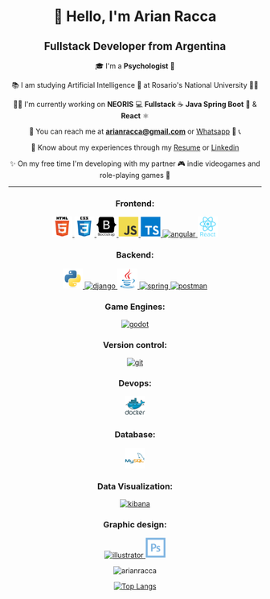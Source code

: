 <h1 align="center">👋 Hello, I'm Arian Racca</h1>

<div align="center">
<h2>Fullstack Developer from Argentina</h1>

<p>
  
🎓 I'm a **Psychologist** 🧠
  
📚 I am studying Artificial Intelligence 🤖 at Rosario's National University 👩‍🏫

👨‍💻 I'm currently working on **NEORIS** 💻 **Fullstack** ☕ **Java Spring Boot** 🍃 & **React** ⚛

📧 You can reach me at **arianracca@gmail.com** or [Whatsapp](https://api.whatsapp.com/send?phone=5493413555676) 📲 📞

📄 Know about my experiences through my [Resume](https://drive.google.com/file/d/1u62YhHn7AjGtYWBbCt5TK7FhOzZXSSJw/view?usp=drive_link) or [Linkedin](https://www.linkedin.com/in/arianracca/)

✨ On my free time I'm developing with my partner 🎮 indie videogames and role-playing games 🎲

</p>
</div>

---
<div align="center">
  
<h3>Frontend:</h3>
  
<p>
  
  <!-- HTML5 -->
  <a href="https://www.w3.org/html/" target="_blank" rel="noreferrer">
    <img src="https://raw.githubusercontent.com/devicons/devicon/master/icons/html5/html5-original-wordmark.svg" alt="html5" width="40" height="40"/>
  </a>
  
  <!-- CSS3 -->
  <a href="https://www.w3schools.com/css/" target="_blank" rel="noreferrer">
    <img src="https://raw.githubusercontent.com/devicons/devicon/master/icons/css3/css3-original-wordmark.svg" alt="css3" width="40" height="40"/>
  </a>
  
  <!-- Bootstrap -->
  <a href="https://getbootstrap.com" target="_blank" rel="noreferrer">
    <img src="https://raw.githubusercontent.com/devicons/devicon/master/icons/bootstrap/bootstrap-plain-wordmark.svg" alt="bootstrap" width="40" height="40"/>
  </a>
  
  <!-- JavaScript -->
  <a href="https://developer.mozilla.org/en-US/docs/Web/JavaScript" target="_blank" rel="noreferrer">
    <img src="https://raw.githubusercontent.com/devicons/devicon/master/icons/javascript/javascript-original.svg" alt="javascript" width="40" height="40"/>
  </a>
  
  <!-- TypeScript -->
  <a href="https://www.typescriptlang.org/" target="_blank" rel="noreferrer">
    <img src="https://raw.githubusercontent.com/devicons/devicon/master/icons/typescript/typescript-original.svg" alt="typescript" width="40" height="40"/>
  </a>
  
  <!-- Angular -->
  <a href="https://angular.io" target="_blank" rel="noreferrer">
    <img src="https://angular.io/assets/images/logos/angular/angular.svg" alt="angular" width="40" height="40"/>
  </a>
  
  <!-- React -->
  <a href="https://reactjs.org/" target="_blank" rel="noreferrer">
    <img src="https://raw.githubusercontent.com/devicons/devicon/master/icons/react/react-original-wordmark.svg" alt="react" width="40" height="40"/>
  </a>
  
</p>
</div>


<div align="center">
  
<h3>Backend:</h3>
  
<p>
  
  <!-- Python -->
  <a href="https://www.python.org" target="_blank" rel="noreferrer">
    <img src="https://raw.githubusercontent.com/devicons/devicon/master/icons/python/python-original.svg" alt="python" width="40" height="40"/>
  </a>
  
  <!-- Django -->
  <a href="https://www.djangoproject.com/" target="_blank" rel="noreferrer">
    <img src="https://cdn.worldvectorlogo.com/logos/django.svg" alt="django" width="40" height="40"/>
  </a>
  
  <!-- Java -->
  <a href="https://www.java.com" target="_blank" rel="noreferrer">
    <img src="https://raw.githubusercontent.com/devicons/devicon/master/icons/java/java-original.svg" alt="java" width="40" height="40"/>
  </a>
  
  <!--Spring-->
  <a href="https://spring.io/" target="_blank" rel="noreferrer">
    <img src="https://www.vectorlogo.zone/logos/springio/springio-icon.svg" alt="spring" width="40" height="40"/>
  </a>
  
  <!--Postman-->
  <a href="https://postman.com" target="_blank" rel="noreferrer">
    <img src="https://www.vectorlogo.zone/logos/getpostman/getpostman-icon.svg" alt="postman" width="40" height="40"/>
  </a>
  
</p>
</div>

<div align="center">
  
<h3>Game Engines:</h3>
  
<p>
  
  <!-- Godot -->
  <a href="https://godotengine.org/" target="_blank" rel="noreferrer">
    <img src="https://godotengine.org/assets/press/logo_large_color_dark.svg" alt="godot" height="40"/>
  </a>
  
</p>
</div>


<div align="center">
  
<h3>Version control:</h3>
  
<p>
  
  <!-- Git -->
  <a href="https://git-scm.com/" target="_blank" rel="noreferrer">
    <img src="https://www.vectorlogo.zone/logos/git-scm/git-scm-icon.svg" alt="git" width="40" height="40"/>
  </a>
  
</p>
</div>

<div align="center">
  
<h3>Devops:</h3>

<p>
  
  <!-- Docker -->
 <a href="https://www.docker.com/" target="_blank" rel="noreferrer">
   <img src="https://raw.githubusercontent.com/devicons/devicon/master/icons/docker/docker-original-wordmark.svg" alt="docker" width="40" height="40"/>
 </a>
 </a>
  
</p>
</div>

<div align="center">
  
<h3>Database:</h3>
  
<p>
  
<!-- MySQL -->
  <a href="https://www.mysql.com/" target="_blank" rel="noreferrer">
    <img src="https://raw.githubusercontent.com/devicons/devicon/master/icons/mysql/mysql-original-wordmark.svg" alt="mysql" width="40" height="40"/>
  </a>
  
</p>
</div>

<div align="center">
  
<h3>Data Visualization:</h3>
  
<p>
  
  <!-- Kibana -->
  <a href="https://www.elastic.co/kibana" target="_blank" rel="noreferrer">
    <img src="https://www.vectorlogo.zone/logos/elasticco_kibana/elasticco_kibana-icon.svg" alt="kibana" width="40" height="40"/>
  </a>
  
</p>
</div>


<div align="center">
  
<h3>Graphic design:</h3>
  
<p>
  
  <!-- Illustrator -->
  <a href="https://www.adobe.com/in/products/illustrator.html" target="_blank" rel="noreferrer">
    <img src="https://www.vectorlogo.zone/logos/adobe_illustrator/adobe_illustrator-icon.svg" alt="illustrator" width="40" height="40"/>
  </a>
  
  <!-- Photoshop -->
  <a href="https://www.photoshop.com/en" target="_blank" rel="noreferrer">
    <img src="https://raw.githubusercontent.com/devicons/devicon/master/icons/photoshop/photoshop-line.svg" alt="photoshop" width="40" height="40"/>
  </a>
</p>
</div>

<div align="center">
  
  <img src="https://komarev.com/ghpvc/?username=arianracca&label=Profile%20views&color=green&style=flat" alt="arianracca" />
  
</div>

<div align="center">

[![Top Langs](https://github-readme-stats.vercel.app/api/top-langs/?username=arianracca&count_private=true&show_icons=true&theme=dark#gh-dark-mode-only)](https://github.com/anuraghazra/github-readme-stats)
  
</div>
